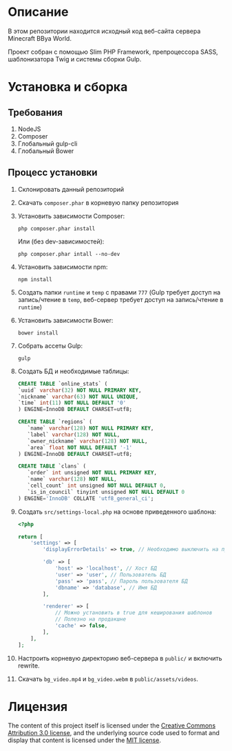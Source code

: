 # Описание

В этом репозитории находится исходный код веб-сайта сервера Minecraft BBya World.

Проект собран с помощью Slim PHP Framework, препроцессора SASS, шаблонизатора Twig и системы сборки Gulp.

# Установка и сборка

## Требования

1. NodeJS
2. Composer
3. Глобальный gulp-cli
4. Глобальный Bower

## Процесс установки

1. Склонировать данный репозиторий
2. Скачать `composer.phar` в корневую папку репозитория
3. Установить зависимости Composer:

   ```
   php composer.phar install
   ```

   Или (без dev-зависимостей):

   ```
   php composer.phar intall --no-dev
   ```

4. Установить зависимости npm:

   ```
   npm install
   ```

5. Создать папки `runtime` и `temp` с правами `777` (Gulp требует доступ на запись/чтение в `temp`, веб-сервер требует доступ на запись/чтение в `runtime`)
6. Установить зависимости Bower:

   ```
   bower install
   ```

7. Собрать ассеты Gulp:

   ```
   gulp
   ```

8. Создать БД и необходимые таблицы:

   ```sql
   CREATE TABLE `online_stats` (
   `uuid` varchar(32) NOT NULL PRIMARY KEY,
   `nickname` varchar(63) NOT NULL UNIQUE,
   `time` int(11) NOT NULL DEFAULT '0'
   ) ENGINE=InnoDB DEFAULT CHARSET=utf8;

   CREATE TABLE `regions` (
      `name` varchar(128) NOT NULL PRIMARY KEY,
      `label` varchar(128) NOT NULL,
      `owner_nickname` varchar(128) NOT NULL,
      `area` float NOT NULL DEFAULT '-1'
   ) ENGINE=InnoDB DEFAULT CHARSET=utf8;

   CREATE TABLE `clans` (
      `order` int unsigned NOT NULL PRIMARY KEY,
      `name` varchar(128) NOT NULL,
      `cell_count` int unsigned NOT NULL DEFAULT 0,
      `is_in_council` tinyint unsigned NOT NULL DEFAULT 0
   ) ENGINE='InnoDB' COLLATE 'utf8_general_ci';
   ```

9. Создать `src/settings-local.php` на основе приведенного шаблона:

   ```php
   <?php

   return [
       'settings' => [
           'displayErrorDetails' => true, // Необходимо выключить на продакшне

           'db' => [
               'host' => 'localhost', // Хост БД
               'user' => 'user', // Пользователь БД
               'pass' => 'pass', // Пароль пользователя БД
               'dbname' => 'database', // Имя БД
           ],

           'renderer' => [
               // Можно установить в true для кеширования шаблонов
               // Полезно на продакшне
               'cache' => false,
           ],
       ],
   ];
   ```

10. Настроить корневую директорию веб-сервера в `public/` и включить rewrite.
11. Скачать `bg_video.mp4` и `bg_video.webm` в `public/assets/videos`.

# Лицензия

The content of this project itself is licensed under the [Creative Commons Attribution 3.0 license](http://creativecommons.org/licenses/by/3.0/us/deed.en_US),
and the underlying source code used to format and display that content is licensed under the [MIT license](http://opensource.org/licenses/mit-license.php).

